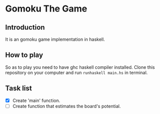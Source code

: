 # Gomoku The Game

## Introduction
 It is an gomoku game implementation in haskell.

## How to play
 So as to play you need to have ghc haskell compiler installed. Clone this repository on your computer and run `runhaskell main.hs` in terminal.

## Task list
 -[x] Create 'main' function.
 -[ ] Create function that estimates the board's potential.
